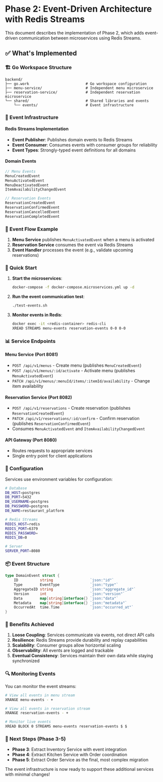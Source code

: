# Phase 2: Event-Driven Architecture with Redis Streams

This document describes the implementation of Phase 2, which adds event-driven communication between microservices using Redis Streams.

## ✅ What's Implemented

### 🏗️ Go Workspace Structure
```
backend/
├── go.work                          # Go workspace configuration
├── menu-service/                    # Independent menu microservice
├── reservation-service/             # Independent reservation microservice
└── shared/                          # Shared libraries and events
    └── events/                      # Event infrastructure
```

### 📡 Event Infrastructure

#### Redis Streams Implementation
- **Event Publisher**: Publishes domain events to Redis Streams
- **Event Consumer**: Consumes events with consumer groups for reliability
- **Event Types**: Strongly-typed event definitions for all domains

#### Domain Events
```go
// Menu Events
MenuCreatedEvent
MenuActivatedEvent  
MenuDeactivatedEvent
ItemAvailabilityChangedEvent

// Reservation Events
ReservationCreatedEvent
ReservationConfirmedEvent
ReservationCancelledEvent
ReservationCompletedEvent
```

### 🔄 Event Flow Example

1. **Menu Service** publishes `MenuActivatedEvent` when a menu is activated
2. **Reservation Service** consumes the event via Redis Streams
3. **Event Handler** processes the event (e.g., validate upcoming reservations)

### 🚀 Quick Start

1. **Start the microservices**:
   ```bash
   docker-compose -f docker-compose.microservices.yml up -d
   ```

2. **Run the event communication test**:
   ```bash
   ./test-events.sh
   ```

3. **Monitor events in Redis**:
   ```bash
   docker exec -it <redis-container> redis-cli
   XREAD STREAMS menu-events reservation-events 0-0 0-0
   ```

### 📊 Service Endpoints

#### Menu Service (Port 8081)
- `POST /api/v1/menus` - Create menu (publishes `MenuCreatedEvent`)
- `POST /api/v1/menus/:id/activate` - Activate menu (publishes `MenuActivatedEvent`)
- `PATCH /api/v1/menus/:menuId/items/:itemId/availability` - Change item availability

#### Reservation Service (Port 8082)
- `POST /api/v1/reservations` - Create reservation (publishes `ReservationCreatedEvent`)
- `PATCH /api/v1/reservations/:id/confirm` - Confirm reservation (publishes `ReservationConfirmedEvent`)
- Consumes `MenuActivatedEvent` and `ItemAvailabilityChangedEvent`

#### API Gateway (Port 8080)
- Routes requests to appropriate services
- Single entry point for client applications

### 🔧 Configuration

Services use environment variables for configuration:

```bash
# Database
DB_HOST=postgres
DB_PORT=5432
DB_USERNAME=postgres
DB_PASSWORD=postgres
DB_NAME=restaurant_platform

# Redis Streams
REDIS_HOST=redis
REDIS_PORT=6379
REDIS_PASSWORD=
REDIS_DB=0

# Server
SERVER_PORT=8080
```

### 📦 Event Structure

```go
type DomainEvent struct {
    ID          string                 `json:"id"`
    Type        EventType              `json:"type"`
    AggregateID string                 `json:"aggregate_id"`
    Version     int                    `json:"version"`
    Data        map[string]interface{} `json:"data"`
    Metadata    map[string]interface{} `json:"metadata"`
    OccurredAt  time.Time              `json:"occurred_at"`
}
```

### 🎯 Benefits Achieved

1. **Loose Coupling**: Services communicate via events, not direct API calls
2. **Resilience**: Redis Streams provide durability and replay capabilities
3. **Scalability**: Consumer groups allow horizontal scaling
4. **Observability**: All events are logged and trackable
5. **Eventual Consistency**: Services maintain their own data while staying synchronized

### 🔍 Monitoring Events

You can monitor the event streams:

```bash
# View all events in menu stream
XRANGE menu-events - +

# View all events in reservation stream  
XRANGE reservation-events - +

# Monitor live events
XREAD BLOCK 0 STREAMS menu-events reservation-events $ $
```

### 🚀 Next Steps (Phase 3-5)

- **Phase 3**: Extract Inventory Service with event integration
- **Phase 4**: Extract Kitchen Service with Order coordination  
- **Phase 5**: Extract Order Service as the final, most complex migration

The event infrastructure is now ready to support these additional services with minimal changes!